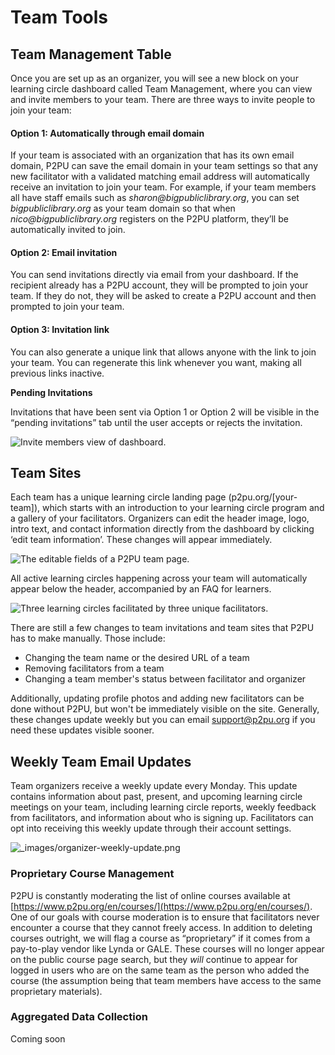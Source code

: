 # Team Tools

## Team Management Table

Once you are set up as an organizer, you will see a new block on your learning circle dashboard called Team Management, where you can view and invite members to your team. There are three ways to invite people to join your team:

#### Option 1: Automatically through email domain

If your team is associated with an organization that has its own email domain, P2PU can save the email domain in your team settings so that any new facilitator with a validated matching email address will automatically receive an invitation to join your team. For example, if your team members all have staff emails such as _sharon@bigpubliclibrary.org_, you can set _bigpubliclibrary.org_ as your team domain so that when _nico@bigpubliclibrary.org_ registers on the P2PU platform, they’ll be automatically invited to join.

#### Option 2: Email invitation

You can send invitations directly via email from your dashboard. If the recipient already has a P2PU account, they will be prompted to join your team. If they do not, they will be asked to create a P2PU account and then prompted to join your team.

#### Option 3: Invitation link

You can also generate a unique link that allows anyone with the link to join your team. You can regenerate this link whenever you want, making all previous links inactive.

**Pending Invitations**

Invitations that have been sent via Option 1 or Option 2 will be visible in the “pending invitations” tab until the user accepts or rejects the invitation.

![Invite members view of dashboard.](https://learning-circles-user-manual.readthedocs.io/en/latest/_images/2019-08-13-team-management.png)

## Team Sites

Each team has a unique learning circle landing page \(p2pu.org/\[your-team\]\), which starts with an introduction to your learning circle program and a gallery of your facilitators. Organizers can edit the header image, logo, intro text, and contact information directly from the dashboard by clicking ‘edit team information’. These changes will appear immediately. 

![The editable fields of a P2PU team page.](https://learning-circles-user-manual.readthedocs.io/en/latest/_images/team-page-editable-fields.jpg)

All active learning circles happening across your team will automatically appear below the header, accompanied by an FAQ for learners.

![Three learning circles facilitated by three unique facilitators.](https://learning-circles-user-manual.readthedocs.io/en/latest/_images/team-page-bottom.png)

There are still a few changes to team invitations and team sites that P2PU has to make manually. Those include:

* Changing the team name or the desired URL of a team
* Removing facilitators from a team
* Changing a team member's status between facilitator and organizer

Additionally, updating profile photos and adding new facilitators can be done without P2PU, but won't be immediately visible on the site. Generally, these changes update weekly but you can email [support@p2pu.org](mailto:support%40p2pu.org) if you need these updates visible sooner.

## Weekly Team Email Updates

Team organizers receive a weekly update every Monday. This update contains information about past, present, and upcoming learning circle meetings on your team, including learning circle reports, weekly feedback from facilitators, and information about who is signing up. Facilitators can opt into receiving this weekly update through their account settings.

![\_images/organizer-weekly-update.png](https://learning-circles-user-manual.readthedocs.io/en/latest/_images/organizer-weekly-update.png)



### Proprietary Course Management

P2PU is constantly moderating the list of online courses available at [https://www.p2pu.org/en/courses/](https://www.p2pu.org/en/courses/). One of our goals with course moderation is to ensure that facilitators never encounter a course that they cannot freely access. In addition to deleting courses outright, we will flag a course as “proprietary” if it comes from a pay-to-play vendor like Lynda or GALE. These courses will no longer appear on the public course page search, but they _will_ continue to appear for logged in users who are on the same team as the person who added the course \(the assumption being that team members have access to the same proprietary materials\).

### Aggregated Data Collection

Coming soon

###  

